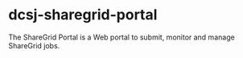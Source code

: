 dcsj-sharegrid-portal
=====================

The ShareGrid Portal is a Web portal to submit, monitor and manage ShareGrid jobs.